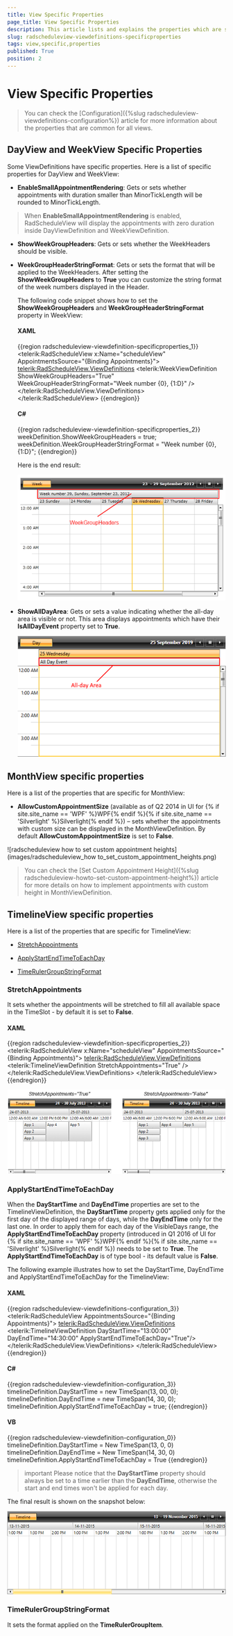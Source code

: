 ```yaml
---
title: View Specific Properties
page_title: View Specific Properties
description: This article lists and explains the properties which are specific for a particular ViewDefinition.
slug: radscheduleview-viewdefinitions-specificproperties
tags: view,specific,properties
published: True
position: 2
---
```


# View Specific Properties

>You can check the [Configuration]({%slug radscheduleview-viewdefinitions-configuration%}) article for more information about the properties that are common for all views.              

## DayView and WeekView Specific Properties

Some ViewDefinitions have specific properties. Here is a list of specific properties for DayView and WeekView:       

* __EnableSmallAppointmentRendering__: Gets or sets whether appointments with duration smaller than MinorTickLength will be rounded to MinorTickLength. 

>When __EnableSmallAppointmentRendering__ is enabled, RadScheduleView will display the appointments with zero duration inside DayViewDefinition and WeekViewDefinition.

* __ShowWeekGroupHeaders__: Gets or sets whether the WeekHeaders should be visible.

* __WeekGroupHeaderStringFormat__: Gets or sets the format that will be applied to the WeekHeaders. After setting the __ShowWeekGroupHeaders__ to __True__ you can customize the string format of the week numbers displayed in the Header.        

	The following code snippet shows how to set the __ShowWeekGroupHeaders__ and __WeekGroupHeaderStringFormat__ property in WeekView:        

	#### __XAML__
	{{region radscheduleview-viewdefinition-specificproperties_1}}
		<telerik:RadScheduleView x:Name="scheduleView" AppointmentsSource="{Binding Appointments}">
			<telerik:RadScheduleView.ViewDefinitions>
				<telerik:WeekViewDefinition ShowWeekGroupHeaders="True" WeekGroupHeaderStringFormat="Week number {0}, {1:D}" />
			</telerik:RadScheduleView.ViewDefinitions>
		</telerik:RadScheduleView>
	{{endregion}}

	#### __C#__
	{{region radscheduleview-viewdefinition-specificproperties_2}}
		weekDefinition.ShowWeekGroupHeaders = true;
		weekDefinition.WeekGroupHeaderStringFormat = "Week number {0}, {1:D}";
	{{endregion}}

	Here is the end result:

	![RadScheduleView with Week Headers](images/scheduleview_features_specific_properties_1.png)

* __ShowAllDayArea__: Gets or sets a value indicating whether the all-day area is visible or not. This area displays appointments which have their **IsAllDayEvent** property set to **True**.

	![RadScheduleView AllDayArea](images/scheduleview_features_specific_properties_4.png)

## MonthView specific properties

Here is a list of the properties that are specific for MonthView:

* __AllowCustomAppointmentSize__ (available as of Q2 2014 in UI for {% if site.site_name == 'WPF' %}WPF{% endif %}{% if site.site_name == 'Silverlight' %}Silverlight{% endif %}) – sets whether the appointments with custom size can be displayed in the MonthViewDefinition. By default __AllowCustomAppointmentSize__ is set to __False__.

![radscheduleview how to set custom appointment heights](images/radscheduleview_how to_set_custom_appointment_heights.png)

>You can check the [Set Custom Appointment Height]({%slug radscheduleview-howto-set-custom-appointment-height%}) article for more details on how to implement appointments with custom height in MonthViewDefinition.

## TimelineView specific properties

Here is a list of the properties that are specific for TimelineView:

* [StretchAppointments](#stretchappointments)

* [ApplyStartEndTimeToEachDay](#applystartendtimetoeachday)

* [TimeRulerGroupStringFormat](#timerulergroupstringformat)

### StretchAppointments

It sets whether the appointments will be stretched to fill all available space in the TimeSlot - by default it is set to __False__.

#### __XAML__

{{region radscheduleview-viewdefinition-specificproperties_2}}
	<telerik:RadScheduleView x:Name="scheduleView" AppointmentsSource="{Binding Appointments}">
		<telerik:RadScheduleView.ViewDefinitions>
			<telerik:TimelineViewDefinition StretchAppointments="True" />
		</telerik:RadScheduleView.ViewDefinitions>
	</telerik:RadScheduleView>
{{endregion}}

![scheduleview features specific properties 2](images/scheduleview_features_specific_properties_2.png)

### ApplyStartEndTimeToEachDay

When the __DayStartTime__ and __DayEndTime__ properties are set to the TimelineViewDefinition, the __DayStartTime__ property gets applied only for the first day of the displayed range of days, while the __DayEndTime__ only for the last one. In order to apply them for each day of the VisibleDays range, the __ApplyStartEndTimeToEachDay__ property (introduced in Q1 2016 of UI for {% if site.site_name == 'WPF' %}WPF{% endif %}{% if site.site_name == 'Silverlight' %}Silverlight{% endif %}) needs to be set to __True__. The __ApplyStartEndTimeToEachDay__ is of type bool - its default value is __False__.

The following example illustrates how to set the DayStartTime, DayEndTime and ApplyStartEndTimeToEachDay for the TimelineView:

#### __XAML__

{{region radscheduleview-viewdefinitions-configuration_3}}
	<telerik:RadScheduleView AppointmentsSource="{Binding Appointments}">
		<telerik:RadScheduleView.ViewDefinitions>
			<telerik:TimelineViewDefinition DayStartTime="13:00:00" DayEndTime="14:30:00" ApplyStartEndTimeToEachDay="True"/>
		</telerik:RadScheduleView.ViewDefinitions>
	</telerik:RadScheduleView>
{{endregion}}

#### __C#__

{{region radscheduleview-viewdefinition-configuration_3}}
	timelineDefinition.DayStartTime = new TimeSpan(13, 00, 0);
	timelineDefinition.DayEndTime = new TimeSpan(14, 30, 0);
	timelineDefinition.ApplyStartEndTimeToEachDay = true;
{{endregion}}

#### __VB__

{{region radscheduleview-viewdefinition-configuration_0}}
	timelineDefinition.DayStartTime = New TimeSpan(13, 0, 0)
	timelineDefinition.DayEndTime = New TimeSpan(14, 30, 0)
	timelineDefinition.ApplyStartEndTimeToEachDay = True
{{endregion}}


>important Please notice that the __DayStartTime__ property should always be set to a time earlier than the __DayEndTime__, otherwise the start and end times won't be applied for each day.

The final result is shown on the snapshot below:

![scheduleview features specific properties 3](images/scheduleview_features_specific_properties_3.png)

### TimeRulerGroupStringFormat

It sets the format applied on the __TimeRulerGroupItem__.
